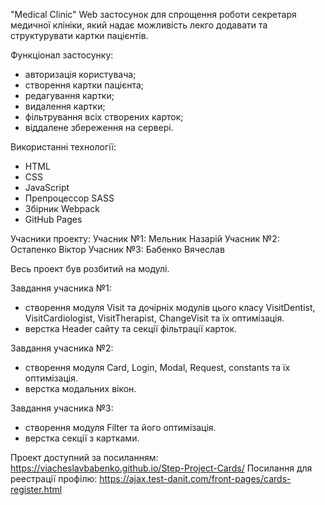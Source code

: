 "Medical Clinic"
Web застосунок для спрощення роботи секретаря медичної клініки, який надає можливість лекго додавати та структурувати картки пацієнтів.

Функціонал застосунку:
  - авторизація користувача;
  - створення картки пацієнта;
  - редагування картки;
  - видалення картки;
  - фільтрування всіх створених карток;
  - віддалене збереження на сервері.

Використанні технології:
  - HTML
  - CSS
  - JavaScript
  - Препроцессор SASS
  - Збірник Webpack
  - GitHub Pages

Учасники проекту:
Учасник №1: Мельник Назарій
Учасник №2: Остапенко Віктор
Учасник №3: Бабенко Вячеслав

Весь проект був розбитий на модулі.

Завдання учасника №1:
  - створення модуля Visit та дочірніх модулів цього класу VisitDentist, VisitCardiologist, VisitTherapist, ChangeVisit та їх оптимізація.
  - верстка Header сайту та секції фільтрації карток.

Завдання учасника №2:
  - створення модуля Card, Login, Modal, Request, constants та їх оптимізація.
  - верстка модальних вікон.

Завдання учасника №3:
  - створення модуля Filter та його оптимізація.
  - верстка секції з картками.

Проект доступний за посиланням:
https://viacheslavbabenko.github.io/Step-Project-Cards/
Посилання для реестрації профілю:
https://ajax.test-danit.com/front-pages/cards-register.html

